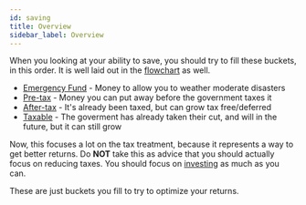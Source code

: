 ```yaml
---
id: saving 
title: Overview
sidebar_label: Overview
---
```


When you looking at your ability to save, you should try to fill these buckets, in this order.  It is well laid out in the [flowchart](spending.md) as well.

* [Emergency Fund](emergency.md) - Money to allow you to weather moderate disasters
* [Pre-tax](pre-tax.md) - Money you can put away before the government taxes it
* [After-tax](after-tax.md) - It's already been taxed, but can grow tax free/deferred
* [Taxable](taxable.md) - The goverment has already taken their cut, and will in the future, but it can still grow

Now, this focuses a lot on the tax treatment, because it represents a way to get better returns.  Do **NOT** take this as advice that you should actually focus on reducing taxes.  You should focus on [investing](investing.md) as much as you can.

These are just buckets you fill to try to optimize your returns.
